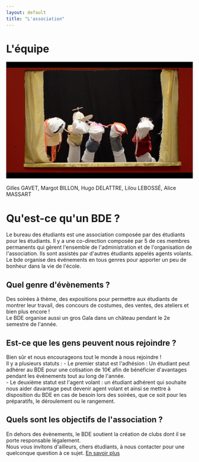 ```yaml
---
layout: default
title: "L'association"
---
```


# L'équipe

<a href="https://drive.google.com/file/d/1KkNyCm_52H9wUw4vD9HHK2-zXuHF3eWs/view?usp=drive_link"><img src="assets/images/equipe-et-planning/photo-equipe.png" border="0"></a>

<p>Gilles GAVET, Margot BILLON, Hugo DELATTRE, Lilou LEBOSSÉ, Alice MASSART</p>

# Qu'est-ce qu'un BDE ?

<p>Le bureau des étudiants est une association composée par des étudiants pour les étudiants. Il y a une co-direction composée par 5 de ces membres permanents qui gèrent l'ensemble de l'administration et de l'organisation de l'association. 
Ils sont assistés par d'autres étudiants appelés agents volants. <br>
Le bde organise des événements en tous genres pour apporter un peu de bonheur dans la vie de l'école.</p>

## Quel genre d'évènements ?

<p>Des soirées à thème, des expositions pour permettre aux étudiants de montrer leur travail, des concours de costumes, des ventes, des ateliers et bien plus encore ! <br>
Le BDE organise aussi un gros Gala dans un château pendant le 2e semestre de l'année.</p>

## Est-ce que les gens peuvent nous rejoindre ?

<p>Bien sûr et nous encourageons tout le monde à nous rejoindre ! <br>
Il y a plusieurs statuts :
- Le premier statut est l'adhésion : Un étudiant peut adhérer au BDE pour une cotisation de 10€ afin de bénéficier d'avantages pendant les évènements tout au long de l'année.<br>
- Le deuxième statut est l'agent volant : un étudiant adhérent qui souhaite nous aider davantage peut devenir agent volant et ainsi se mettre à disposition du BDE en cas de besoin lors des soirées, que ce soit pour les préparatifs, le déroulement ou le rangement.</p>

## Quels sont les objectifs de l'association ?

<p>En dehors des évènements, le BDE soutient la création de clubs dont il se porte responsable légalement. <br>
Nous vous invitons d'ailleurs, chers étudiants, à nous contacter pour une quelconque question à ce sujet.
<a href="{{ '/activites/' | relative_url }}">En savoir plus</a></p>
